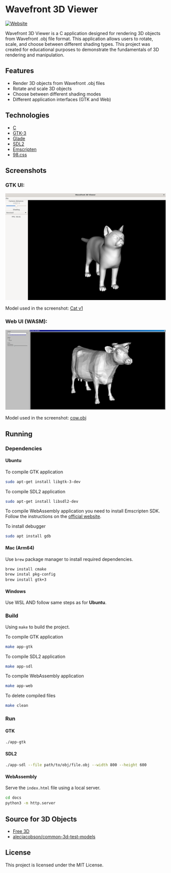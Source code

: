# Wavefront 3D Viewer

[![Website](https://img.shields.io/badge/Demo-Online-green)](https://creeston.github.io/wavefront-3d-renderer/)

Wavefront 3D Viewer is a C application designed for rendering 3D objects from Wavefront .obj file format. This application allows users to rotate, scale, and choose between different shading types. This project was created for educational purposes to demonstrate the fundamentals of 3D rendering and manipulation.

## Features

- Render 3D objects from Wavefront .obj files
- Rotate and scale 3D objects
- Choose between different shading modes
- Different application interfaces (GTK and Web)

## Technologies

- [C](https://en.wikipedia.org/wiki/C_(programming_language))
- [GTK-3](https://docs.gtk.org/gtk3/)
- [Glade](https://glade.gnome.org/)
- [SDL2](https://www.libsdl.org/)
- [Emscripten](https://emscripten.org/)
- [98.css](https://jdan.github.io/98.css/)


## Screenshots

### GTK UI:

![Screenshot](docs/screenshot.png)

Model used in the screenshot: [Cat v1](https://free3d.com/3d-model/cat-v1--522281.html)

### Web UI (WASM):

![Screenshot](docs/screenshot-web.png)

Model used in the screenshot: [cow.obj](https://github.com/alecjacobson/common-3d-test-models/blob/master/data/cow.obj)


## Running

### Dependencies

#### Ubuntu

To compile GTK application

```sh
sudo apt-get install libgtk-3-dev
```

To compile SDL2 application

```sh
sudo apt-get install libsdl2-dev
```

To compile WebAssembly application you need to install Emscripten SDK. Follow the instructions on the [official website](https://emscripten.org/docs/getting_started/downloads.html).


To install debugger

```sh
sudo apt install gdb
```

#### Mac (Arm64)

Use `brew` package manager to install required dependencies.

```sh
brew install cmake
brew instal pkg-config
brew install gtk+3
```

#### Windows

Use WSL AND follow same steps as for **Ubuntu**.

### Build

Using `make` to build the project.

To compile GTK application

```sh
make app-gtk
```

To compile SDL2 application

```sh
make app-sdl
```

To compile WebAssembly application

```sh
make app-web
```

To delete compiled files

```sh
make clean
```

### Run

#### GTK

```sh
./app-gtk
```

#### SDL2

```sh
./app-sdl --file path/to/obj/file.obj --width 800 --height 600
```

#### WebAssembly

Serve the `index.html` file using a local server.

```sh
cd docs
python3 -m http.server
```


## Source for 3D Objects

- [Free 3D](https://free3d.com/)
- [alecjacobson/common-3d-test-models](https://github.com/alecjacobson/common-3d-test-models)

## License

This project is licensed under the MIT License.